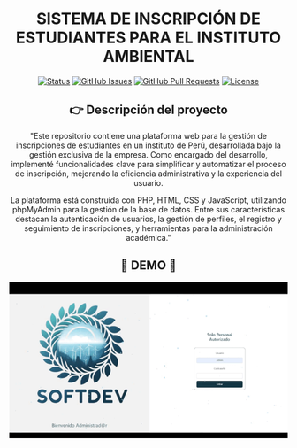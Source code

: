 <div align="center">

<h1> SISTEMA DE INSCRIPCIÓN DE ESTUDIANTES PARA EL INSTITUTO AMBIENTAL  </h1>

[![Status](https://img.shields.io/badge/status-active-success.svg)]()
[![GitHub Issues](https://img.shields.io/github/issues/kylelobo/The-Documentation-Compendium.svg)](https://github.com/kylelobo/The-Documentation-Compendium/issues)
[![GitHub Pull Requests](https://img.shields.io/github/issues-pr/kylelobo/The-Documentation-Compendium.svg)](https://github.com/kylelobo/The-Documentation-Compendium/pulls)
[![License](https://img.shields.io/badge/license-MIT-blue.svg)](/LICENSE)

## :point_right: Descripción del proyecto <a name="point_right-descripción-del-proyecto-"></a>


<p>"Este repositorio contiene una plataforma web para la gestión de inscripciones de estudiantes en un instituto de Perú, desarrollada bajo la gestión exclusiva de la empresa. Como encargado del desarrollo, implementé funcionalidades clave para simplificar y automatizar el proceso de inscripción, mejorando la eficiencia administrativa y la experiencia del usuario.

La plataforma está construida con PHP, HTML, CSS y JavaScript, utilizando phpMyAdmin para la gestión de la base de datos. Entre sus características destacan la autenticación de usuarios, la gestión de perfiles, el registro y seguimiento de inscripciones, y herramientas para la administración académica."

## 🥇 DEMO 🥇 <a name="-demo--"></a>

</p>
</div>

<div align="center">
<p align="center">
  <a href="" rel="noopener">
 <img width=900px  src="images/DEMO.gif" alt="Project logo"></a>
</p>
</div>
